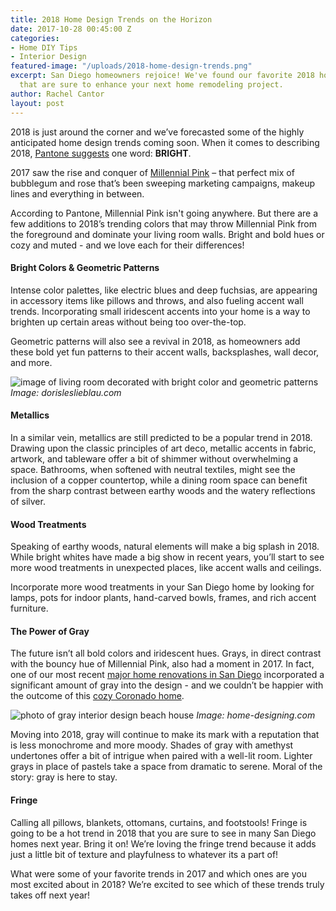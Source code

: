 ```yaml
---
title: 2018 Home Design Trends on the Horizon
date: 2017-10-28 00:45:00 Z
categories:
- Home DIY Tips
- Interior Design
featured-image: "/uploads/2018-home-design-trends.png"
excerpt: San Diego homeowners rejoice! We've found our favorite 2018 home design trends
  that are sure to enhance your next home remodeling project.
author: Rachel Cantor
layout: post
---
```


2018 is just around the corner and we’ve forecasted some of the highly anticipated home design trends coming soon. When it comes to describing 2018, [Pantone suggests](http://www.remodeling.hw.net/business/design/pantone-forecasts-the-2018-home-design-trends_c) one word: **BRIGHT**.

2017 saw the rise and conquer of [Millennial Pink](https://www.theguardian.com/artanddesign/shortcuts/2017/mar/22/millennial-pink-is-the-colour-of-now-but-what-exactly-is-it) – that perfect mix of bubblegum and rose that’s been sweeping marketing campaigns, makeup lines and everything in between.

According to Pantone, Millennial Pink isn't going anywhere. But there are a few additions to 2018’s trending colors that may throw Millennial Pink from the foreground and dominate your living room walls. Bright and bold hues or cozy and muted - and we love each for their differences!

#### Bright Colors & Geometric Patterns

Intense color palettes, like electric blues and deep fuchsias, are appearing in accessory items like pillows and throws, and also fueling accent wall trends. Incorporating small iridescent accents into your home is a way to brighten up certain areas without being too over-the-top.

Geometric patterns will also see a revival in 2018, as homeowners add these bold yet fun patterns to their accent walls, backsplashes, wall decor, and more.

![image of living room decorated with bright color and geometric patterns](https://www.dorisleslieblau.com/blog/wp-content/uploads/2017/03/grey-sofa-15-1140x856.jpg "2018 Home Design Trends: Bright Color Palettes & Geometic Patterns")
_Image: dorisleslieblau.com_

#### Metallics

In a similar vein, metallics are still predicted to be a popular trend in 2018. Drawing upon the classic principles of art deco, metallic accents in fabric, artwork, and tableware offer a bit of shimmer without overwhelming a space. Bathrooms, when softened with neutral textiles, might see the inclusion of a copper countertop, while a dining room space can benefit from the sharp contrast between earthy woods and the watery reflections of silver.

#### Wood Treatments

Speaking of earthy woods, natural elements will make a big splash in 2018. While bright whites have made a big show in recent years, you’ll start to see more wood treatments in unexpected places, like accent walls and ceilings.

Incorporate more wood treatments in your San Diego home by looking for lamps, pots for indoor plants, hand-carved bowls, frames, and rich accent furniture.

#### The Power of Gray

The future isn’t all bold colors and iridescent hues. Grays, in direct contrast with the bouncy hue of Millennial Pink, also had a moment in 2017. In fact, one of our most recent [major home renovations in San Diego](/major-renovations) incorporated a significant amount of gray into the design - and we couldn’t be happier with the outcome of this [cozy Coronado home](/featured-projects/621-i-ave-coronado/).

![photo of gray interior design beach house](http://cdn.home-designing.com/wp-content/uploads/2013/03/grey-beach-house-2.jpg "2018 Home Design Trends: Gray Interior Motif")
_Image: home-designing.com_

Moving into 2018, gray will continue to make its mark with a reputation that is less monochrome and more moody. Shades of gray with amethyst undertones offer a bit of intrigue when paired with a well-lit room. Lighter grays in place of pastels take a space from dramatic to serene. Moral of the story: gray is here to stay.

#### Fringe

Calling all pillows, blankets, ottomans, curtains, and footstools! Fringe is going to be a hot trend in 2018 that you are sure to see in many San Diego homes next year. Bring it on! We’re loving the fringe trend because it adds just a little bit of texture and playfulness to whatever its a part of!

What were some of your favorite trends in 2017 and which ones are you most excited about in 2018? We’re excited to see which of these trends truly takes off next year!
